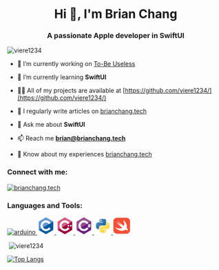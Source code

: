 <h1 align="center">Hi 👋, I'm Brian Chang</h1>
<h3 align="center">A passionate Apple developer in SwiftUI</h3>

<p align="left"> <img src="https://komarev.com/ghpvc/?username=viere1234&label=Profile%20views&color=0e75b6&style=flat" alt="viere1234" /> </p>



- 🔭 I’m currently working on [To-Be Useless](https://github.com/viere1234/To-Be-Useless)

- 🌱 I’m currently learning **SwiftUI**

- 👨‍💻 All of my projects are available at [https://github.com/viere1234/](https://github.com/viere1234/)

- 📝 I regularly write articles on [brianchang.tech](brianchang.tech)

- 💬 Ask me about **SwiftUI**

- 📫 Reach me  **brian@brianchang.tech**

- 📄 Know about my experiences [brianchang.tech](brianchang.tech)

<h3 align="left">Connect with me:</h3>
<p align="left">
<a href="/brianchang.tech" target="blank"><img align="center" src="https://raw.githubusercontent.com/rahuldkjain/github-profile-readme-generator/master/src/images/icons/Social/rss.svg" alt="brianchang.tech" height="30" width="40" /></a>
</p>

<h3 align="left">Languages and Tools:</h3>
<p align="left"> <a href="https://www.arduino.cc/" target="_blank"> <img src="https://cdn.worldvectorlogo.com/logos/arduino-1.svg" alt="arduino" width="40" height="40"/> </a> <a href="https://www.cprogramming.com/" target="_blank"> <img src="https://raw.githubusercontent.com/devicons/devicon/master/icons/c/c-original.svg" alt="c" width="40" height="40"/> </a> <a href="https://www.w3schools.com/cpp/" target="_blank"> <img src="https://raw.githubusercontent.com/devicons/devicon/master/icons/cplusplus/cplusplus-original.svg" alt="cplusplus" width="40" height="40"/> </a> <a href="https://www.w3schools.com/cs/" target="_blank"> <img src="https://raw.githubusercontent.com/devicons/devicon/master/icons/csharp/csharp-original.svg" alt="csharp" width="40" height="40"/> </a> <a href="https://www.python.org" target="_blank"> <img src="https://raw.githubusercontent.com/devicons/devicon/master/icons/python/python-original.svg" alt="python" width="40" height="40"/> </a> <a href="https://developer.apple.com/swift/" target="_blank"> <img src="https://raw.githubusercontent.com/devicons/devicon/master/icons/swift/swift-original.svg" alt="swift" width="40" height="40"/> </a> </p>

<p>&nbsp;<img align="center" src="https://github-readme-stats.vercel.app/api?username=viere1234&show_icons=true&locale=en" alt="viere1234" /></p>

[![Top Langs](https://github-readme-stats.vercel.app/api/top-langs/?username=viere1234&layout=compact)](https://github.com/anuraghazra/github-readme-stats)


